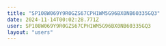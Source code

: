 ```yaml
---
title: "SP108W069Y9R0GZS67CPH1WM5G96BX0NB60335GQ3"
date: 2024-11-14T00:02:28.771Z
user: SP108W069Y9R0GZS67CPH1WM5G96BX0NB60335GQ3
layout: "users"
---
```

    